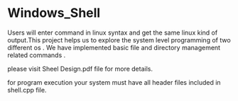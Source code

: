 # Windows_Shell
Users will enter command in linux syntax and get the same linux kind of output.This project helps us to explore the system level programming of two different os . We have implemented basic file and directory management related commands .

please visit Sheel Design.pdf file for more details.

for program execution your system must have all header files included in shell.cpp file.
